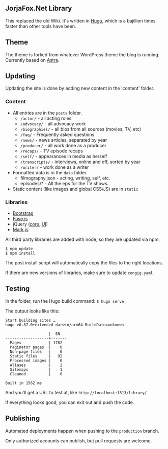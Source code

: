## JorjaFox.Net Library

This replaced the old Wiki. It's written in [Hugo](http://gohugo.io), which is a bajillion times faster than other tools have been.

## Theme

The theme is forked from whatever WordPress theme the blog is running. Currently based on [Astra](https://wpastra.com/).

## Updating

Updating the site is done by adding new content in the 'content' folder.

### Content

* All entries are in the `posts` folder.
    - `/actor/` - all acting roles
    - `/advocacy/` - all advocacy work
    - `/biographies/` - all bios from all sources (movies, TV, etc)
    - `/faq/` - Frequently asked questions
    - `/news/` - news articles, separated by year
    - `/producer/` - all work done as a producer
    - `/recaps/` - TV episode recaps
    - `/self/` - appearances in media as herself
    - `/transcripts/` - interviews, online and off, sorted by year
    - `/writer/` - work done as a writer
* Formatted data is in the `data` folder.
    - filmography.json - acting, writing, self, etc.
    - episodes/* - All the eps for the TV shows.
* Static content (like images and global CSS/JS) are in `static`

### Libraries

* [Bootstrap](https://getbootstrap.com/)
* [Fuse.js](https://fusejs.io)
* jQuery ([core](https://jquery.com/), [UI](https://jqueryui.com/))
* [Mark.js](https://markjs.io)

All third party libraries are added with node, so they are updated via npm:

```
$ npm update
$ npm install
```

The post install script will automatically copy the files to the right locations.

If there are new versions of libraries, make sure to update `congig.yaml` 

## Testing

In the folder, run the Hugo build command: `$ hugo serve`

The output looks like this:

```
Start building sites …
hugo v0.87.0+extended darwin/arm64 BuildDate=unknown

                   |  EN
-------------------+-------
  Pages            | 1762
  Paginator pages  |    0
  Non-page files   |    0
  Static files     |   92
  Processed images |    0
  Aliases          |    2
  Sitemaps         |    1
  Cleaned          |    0

Built in 1562 ms
```

And you'll get a URL to test at, like `http://localhost:1313/library/`

If everything looks good, you can exit out and push the code.

## Publishing

Automated deployments happen when pushing to the `production` branch.

Only authorized accounts can publish, but pull requests are welcome.
